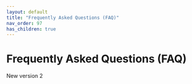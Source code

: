 ```yaml
---
layout: default
title: "Frequently Asked Questions (FAQ)"
nav_order: 97
has_children: true
---
```

# Frequently Asked Questions (FAQ)

New version 2
